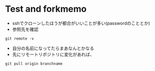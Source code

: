 # Test and forkmemo
* sshでクローンしたほうが都合がいいことが多い(passwordのこととか)
* 参照先を確認
```
git remote -v
```
  * 自分の名前になってたらまあなんとかなる
* 先にリモートリポジトリに変化があれば、
```
git pull origin branchname
```

